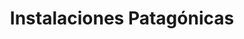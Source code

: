 ---
title: "Instalaciones Patagónicas"
url: /cipolletti/instalaciones-patagonicas/
shop: Baustoffe
---